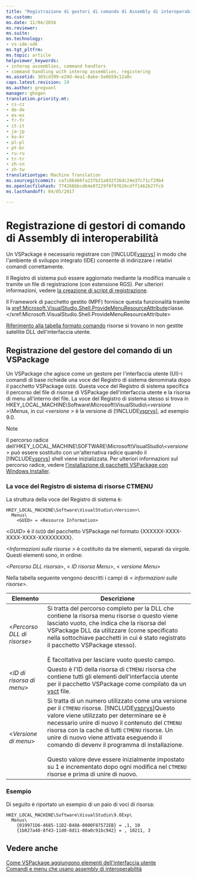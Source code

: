 ```yaml
---
title: "Registrazione di gestori di comando di Assembly di interoperabilità | Documenti Microsoft"
ms.custom: 
ms.date: 11/04/2016
ms.reviewer: 
ms.suite: 
ms.technology:
- vs-ide-sdk
ms.tgt_pltfrm: 
ms.topic: article
helpviewer_keywords:
- interop assemblies, command handlers
- command handling with interop assemblies, registering
ms.assetid: 303cd399-e29d-4ea1-8abe-5e0b59c12a0c
caps.latest.revision: 19
ms.author: gregvanl
manager: ghogen
translation.priority.mt:
- cs-cz
- de-de
- es-es
- fr-fr
- it-it
- ja-jp
- ko-kr
- pl-pl
- pt-br
- ru-ru
- tr-tr
- zh-cn
- zh-tw
translationtype: Machine Translation
ms.sourcegitcommit: ca7c86466fa23fb21a932f26dc24e37c71cf29b4
ms.openlocfilehash: 774266bbcd64e87229f8f97626cdff1462b27fcb
ms.lasthandoff: 04/05/2017

---
```

# <a name="registering-interop-assembly-command-handlers"></a>Registrazione di gestori di comando di Assembly di interoperabilità
Un VSPackage è necessario registrare con [!INCLUDE[vsprvs](../../code-quality/includes/vsprvs_md.md)] in modo che l'ambiente di sviluppo integrato (IDE) consente di indirizzare i relativi comandi correttamente.  
  
 Il Registro di sistema può essere aggiornato mediante la modifica manuale o tramite un file di registrazione (con estensione RGS). Per ulteriori informazioni, vedere [la creazione di script di registrazione](/cpp/atl/creating-registrar-scripts).  
  
 Il Framework di pacchetto gestito (MPF) fornisce questa funzionalità tramite la <xref:Microsoft.VisualStudio.Shell.ProvideMenuResourceAttribute>classe.</xref:Microsoft.VisualStudio.Shell.ProvideMenuResourceAttribute>  
  
 [Riferimento alla tabella formato comando](http://msdn.microsoft.com/en-us/09e9c6ef-9863-48de-9483-d45b7b7c798f) risorse si trovano in non gestite satellite DLL dell'interfaccia utente.  
  
## <a name="command-handler-registration-of-a-vspackage"></a>Registrazione del gestore del comando di un VSPackage  
 Un VSPackage che agisce come un gestore per l'interfaccia utente (UI)-i comandi di base richiede una voce del Registro di sistema denominata dopo il pacchetto VSPackage `GUID`. Questa voce del Registro di sistema specifica il percorso del file di risorse di VSPackage dell'interfaccia utente e la risorsa di menu all'interno del file. La voce del Registro di sistema stesso si trova in HKEY_LOCAL_MACHINE\Software\Microsoft\VisualStudio\\*\<versione >*\Menus, in cui *\<versione >* è la versione di [!INCLUDE[vsprvs](../../code-quality/includes/vsprvs_md.md)], ad esempio 9.0.  
  
> [!NOTE]
>  Il percorso radice dell'HKEY_LOCAL_MACHINE\SOFTWARE\Microsoft\VisualStudio\\*\<versione >* può essere sostituito con un'alternativa radice quando il [!INCLUDE[vsprvs](../../code-quality/includes/vsprvs_md.md)] shell viene inizializzata. Per ulteriori informazioni sul percorso radice, vedere [l'installazione di pacchetti VSPackage con Windows Installer](../../extensibility/internals/installing-vspackages-with-windows-installer.md).  
  
### <a name="the-ctmenu-resource-registry-entry"></a>La voce del Registro di sistema di risorse CTMENU  
 La struttura della voce del Registro di sistema è:  
  
```  
HKEY_LOCAL_MACHINE\Software\VisualStudio\<Version>\  
  Menus\  
    <GUID> = <Resource Information>  
```  
  
 \<*GUID*> è il `GUID` del pacchetto VSPackage nel formato {XXXXXX-XXXX-XXXX-XXXX-XXXXXXXXX}.  
  
 *\<Informazioni sulle risorse >* è costituito da tre elementi, separati da virgole. Questi elementi sono, in ordine:  
  
 \<*Percorso DLL risorsa*>, \< *ID risorsa Menu*>, \< *versione Menu*>  
  
 Nella tabella seguente vengono descritti i campi di \< *informazioni sulle risorse*>.  
  
|Elemento|Descrizione|  
|-------------|-----------------|  
|\<*Percorso DLL di risorse*>|Si tratta del percorso completo per la DLL che contiene la risorsa menu risorse o questo viene lasciato vuoto, che indica che la risorsa del VSPackage DLL da utilizzare (come specificato nella sottochiave pacchetti in cui è stato registrato il pacchetto VSPackage stesso).<br /><br /> È facoltativa per lasciare vuoto questo campo.|  
|\<*ID di risorsa di menu*>|Questo è l'ID della risorsa di `CTMENU` risorsa che contiene tutti gli elementi dell'interfaccia utente per il pacchetto VSPackage come compilato da un [vsct](../../extensibility/internals/visual-studio-command-table-dot-vsct-files.md) file.|  
|\<*Versione di menu*>|Si tratta di un numero utilizzato come una versione per il `CTMENU` risorse. [!INCLUDE[vsprvs](../../code-quality/includes/vsprvs_md.md)]Questo valore viene utilizzato per determinare se è necessario unire di nuovo il contenuto del `CTMENU` risorsa con la cache di tutti `CTMENU` risorse. Un unire di nuovo viene attivata eseguendo il comando di devenv il programma di installazione.<br /><br /> Questo valore deve essere inizialmente impostato su 1 e incrementato dopo ogni modifica nel `CTMENU` risorse e prima di unire di nuovo.|  
  
### <a name="example"></a>Esempio  
 Di seguito è riportato un esempio di un paio di voci di risorsa:  
  
```  
HKEY_LOCAL_MACHINE\Software\VisualStudio\9.0Exp\  
  Menus\  
    {019971D6-4685-11D2-B48A-0000F87572EB} = ,1, 10  
    {1b027a40-8f43-11d0-8d11-00a0c91bc942} = , 10211, 3  
```  
  
## <a name="see-also"></a>Vedere anche  
 [Come VSPackage aggiungono elementi dell'interfaccia utente](../../extensibility/internals/how-vspackages-add-user-interface-elements.md)   
 [Comandi e menu che usano assembly di interoperabilità](../../extensibility/internals/commands-and-menus-that-use-interop-assemblies.md)
